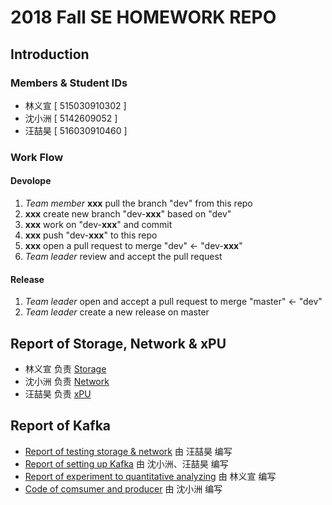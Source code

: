 ﻿# 2018 Fall SE HOMEWORK REPO
## Introduction
### Members & Student IDs
- 林义宣 [ 515030910302 ]
- 沈小洲 [ 5142609052 ]
- 汪喆昊 [ 516030910460 ]
### Work Flow
#### Devolope
1. _Team member_ **xxx** pull the branch "dev" from this repo
2. **xxx** create new branch "dev-**xxx**" based on "dev"
3. **xxx** work on "dev-**xxx**" and commit
4. **xxx** push "dev-**xxx**" to this repo
5. **xxx** open a pull request to merge "dev" <- "dev-**xxx**"
6. _Team leader_ review and accept the pull request
#### Release
1. _Team leader_ open and accept a pull request to merge "master" <- "dev"
2. _Team leader_ create a new release on master

## Report of **Storage**, **Network** & **xPU**
- 林义宣 负责 [Storage](./Storage.md)
- 沈小洲 负责 [Network](./network.md)
- 汪喆昊 负责 [xPU](./xPU.md)

## Report of Kafka
- [Report of testing storage & network](./kafka/report-of-testing-storage-&-network.md) 由 汪喆昊 编写
- [Report of setting up Kafka](./kafka/report-of-setting-up-kafka.md) 由 沈小洲、汪喆昊 编写
- [Report of experiment to quantitative analyzing](./kafka/report-of-experiment.md) 由 林义宣 编写
- [Code of comsumer and producer](./kafka/code/README.md) 由 沈小洲 编写
